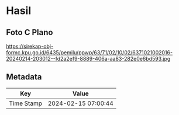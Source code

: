# Hasil

## Foto C Plano

https://sirekap-obj-formc.kpu.go.id/6435/pemilu/ppwp/63/71/02/10/02/6371021002016-20240214-203012--fd2a2ef9-8889-406a-aa83-282e0e6bd593.jpg


## Metadata

| Key        | Value               |
| ---------- | ------------------- |
| Time Stamp | 2024-02-15 07:00:44 |



